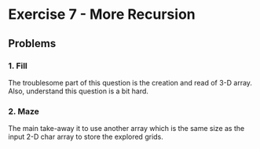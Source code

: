 # Exercise 7 - More Recursion

## Problems

### 1. Fill

The troublesome part of this question is the creation and read of 3-D array. Also, understand this question is a bit hard.

### 2. Maze

The main take-away it to use another array which is the same size as the input 2-D char array to store the explored grids.
